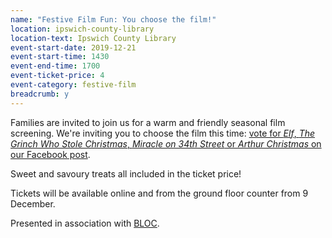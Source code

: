 ```yaml
---
name: "Festive Film Fun: You choose the film!"
location: ipswich-county-library
location-text: Ipswich County Library
event-start-date: 2019-12-21
event-start-time: 1430
event-end-time: 1700
event-ticket-price: 4
event-category: festive-film
breadcrumb: y
---
```


Families are invited to join us for a warm and friendly seasonal film screening. We're inviting you to choose the film this time: [vote for <cite>Elf</cite>, <cite>The Grinch Who Stole Christmas</cite>, <cite>Miracle on 34th Street</cite> or <cite>Arthur Christmas</cite> on our Facebook post](https://www.facebook.com/ipswichcountylibrary/posts/2496820867213202).

Sweet and savoury treats all included in the ticket price!

Tickets will be available online and from the ground floor counter from 9 December.

Presented in association with [BLOC](/bloc/).
